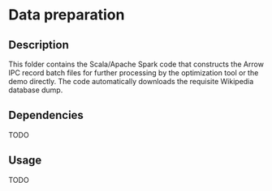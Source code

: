 Data preparation
================

Description
-----------

This folder contains the Scala/Apache Spark code that constructs the Arrow IPC
record batch files for further processing by the optimization tool or the demo
directly. The code automatically downloads the requisite Wikipedia database
dump.

Dependencies
------------

TODO

Usage
-----

TODO
